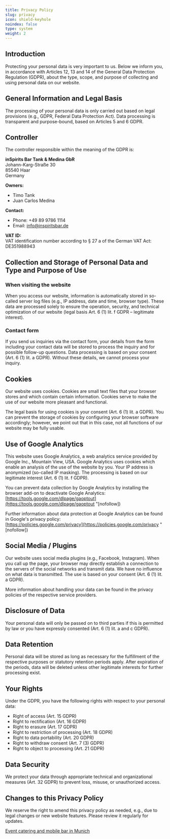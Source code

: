 ```yaml
---
title: Privacy Policy
slug: privacy
icon: shield-keyhole
noindex: false
type: system
weight: 2
---
```


## Introduction

Protecting your personal data is very important to us. Below we inform you, in accordance with Articles 12, 13 and 14 of the General Data Protection Regulation (GDPR), about the type, scope, and purpose of collecting and using personal data on our website.

## General Information and Legal Basis

The processing of your personal data is only carried out based on legal provisions (e.g., GDPR, Federal Data Protection Act). Data processing is transparent and purpose-bound, based on Articles 5 and 6 GDPR.

## Controller

The controller responsible within the meaning of the GDPR is:

**inSpirits Bar Tank & Medina GbR**  
Johann-Karg-Straße 30  
85540 Haar  
Germany

**Owners:**
- Timo Tank
- Juan Carlos Medina

**Contact:**
- Phone: +49 89 9786 1114
- Email: info@inspiritsbar.de

**VAT ID:**  
VAT identification number according to § 27 a of the German VAT Act: DE351988943

## Collection and Storage of Personal Data and Type and Purpose of Use

### When visiting the website

When you access our website, information is automatically stored in so-called server log files (e.g., IP address, date and time, browser type). These data are processed solely to ensure the operation, security, and technical optimization of our website (legal basis Art. 6 (1) lit. f GDPR – legitimate interest).

### Contact form

If you send us inquiries via the contact form, your details from the form including your contact data will be stored to process the inquiry and for possible follow-up questions. Data processing is based on your consent (Art. 6 (1) lit. a GDPR). Without these details, we cannot process your inquiry.

## Cookies

Our website uses cookies. Cookies are small text files that your browser stores and which contain certain information. Cookies serve to make the use of our website more pleasant and functional.

The legal basis for using cookies is your consent (Art. 6 (1) lit. a GDPR). You can prevent the storage of cookies by configuring your browser software accordingly; however, we point out that in this case, not all functions of our website may be fully usable.

## Use of Google Analytics

This website uses Google Analytics, a web analytics service provided by Google Inc., Mountain View, USA. Google Analytics uses cookies which enable an analysis of the use of the website by you. Your IP address is anonymized (so-called IP masking). The processing is based on our legitimate interest (Art. 6 (1) lit. f GDPR).

You can prevent data collection by Google Analytics by installing the browser add-on to deactivate Google Analytics:  
[https://tools.google.com/dlpage/gaoptout](https://tools.google.com/dlpage/gaoptout "[nofollow])

Further information about data protection at Google Analytics can be found in Google's privacy policy:  
[https://policies.google.com/privacy](https://policies.google.com/privacy "[nofollow])

## Social Media / Plugins

Our website uses social media plugins (e.g., Facebook, Instagram). When you call up the page, your browser may directly establish a connection to the servers of the social networks and transmit data. We have no influence on what data is transmitted. The use is based on your consent (Art. 6 (1) lit. a GDPR).

More information about handling your data can be found in the privacy policies of the respective service providers.

## Disclosure of Data

Your personal data will only be passed on to third parties if this is permitted by law or you have expressly consented (Art. 6 (1) lit. a and c GDPR).

## Data Retention

Personal data will be stored as long as necessary for the fulfillment of the respective purposes or statutory retention periods apply. After expiration of the periods, data will be deleted unless other legitimate interests for further processing exist.

## Your Rights

Under the GDPR, you have the following rights with respect to your personal data:

- Right of access (Art. 15 GDPR)
- Right to rectification (Art. 16 GDPR)
- Right to erasure (Art. 17 GDPR)
- Right to restriction of processing (Art. 18 GDPR)
- Right to data portability (Art. 20 GDPR)
- Right to withdraw consent (Art. 7 (3) GDPR)
- Right to object to processing (Art. 21 GDPR)

## Data Security

We protect your data through appropriate technical and organizational measures (Art. 32 GDPR) to prevent loss, misuse, or unauthorized access.

## Changes to this Privacy Policy

We reserve the right to amend this privacy policy as needed, e.g., due to legal changes or new website features. Please review it regularly for updates.

[Event catering and mobile bar in Munich](/en/)
